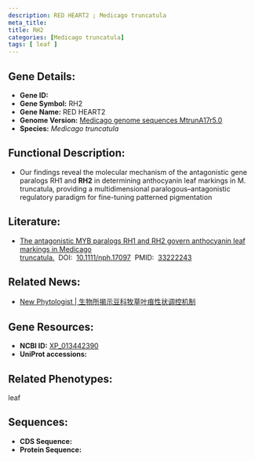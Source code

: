 ```yaml
---
description: RED HEART2 ; Medicago truncatula
meta_title:
title: RH2
categories: [Medicago truncatula]
tags: [ leaf ]
---
```


## Gene Details:
- **Gene ID:**	[]()
- **Gene Symbol:** RH2
- **Gene Name:** RED HEART2
- **Genome Version:** [Medicago genome sequences MtrunA17r5.0]()
- **Species:** *Medicago truncatula*

## Functional Description:
   - Our findings reveal the molecular mechanism of the antagonistic gene paralogs RH1 and **RH2** in determining anthocyanin leaf markings in M. truncatula, providing a multidimensional paralogous–antagonistic regulatory paradigm for fine-tuning patterned pigmentation

## Literature:
   - [The antagonistic MYB paralogs RH1 and RH2 govern anthocyanin leaf markings in Medicago truncatula.]( https://nph.onlinelibrary.wiley.com/doi/10.1111/nph.17097)&nbsp;&nbsp;DOI:&nbsp;&nbsp;[10.1111/nph.17097](https://nph.onlinelibrary.wiley.com/doi/10.1111/nph.17097)&nbsp;&nbsp;PMID:&nbsp;&nbsp;[33222243](https://pubmed.ncbi.nlm.nih.gov/33222243/)

## Related News:
   - [New Phytologist | 生物所揭示豆科牧草叶痕性状调控机制](https://mp.weixin.qq.com/s?__biz=Mzg3MDEwNDEyMg==&mid=2247500597&idx=5&sn=f236995b6fa5ece903ce9847ec7c2e54&chksm=ce906e60f9e7e77687bf3ae8af7ed92b4ab9dd93c4e68edb0e84f2dd1e7db4d85e35df4b98c3&scene=27#wechat_redirect)

## Gene Resources:
- **NCBI ID:** [XP_013442390](https://www.ncbi.nlm.nih.gov/gene/?term=XP_013442390)
- **UniProt accessions:** [](https://www.uniprot.org/uniprotkb//entry)

## Related Phenotypes:
leaf

## Sequences:
- **CDS Sequence:**
- **Protein Sequence:**
